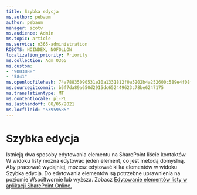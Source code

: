```yaml
---
title: Szybka edycja
ms.author: pebaum
author: pebaum
manager: scotv
ms.audience: Admin
ms.topic: article
ms.service: o365-administration
ROBOTS: NOINDEX, NOFOLLOW
localization_priority: Priority
ms.collection: Adm_O365
ms.custom:
- "9003088"
- "5841"
ms.openlocfilehash: 74a78835090531e10a1331812f0a5202b4a252600c589e4f08ff891398a3cc3d
ms.sourcegitcommit: b5f7da89a650d2915dc652449623c78be6247175
ms.translationtype: MT
ms.contentlocale: pl-PL
ms.lasthandoff: 08/05/2021
ms.locfileid: "53959585"
---
```

# <a name="quick-edit"></a>Szybka edycja

Istnieją dwa sposoby edytowania elementu na SharePoint liście kontaktów. W widoku listy można edytować jeden element, co jest metodą domyślną. Aby pracować wydajniej, możesz edytować kilka elementów w widoku Szybka edycja. Do edytowania elementów są potrzebne uprawnienia na poziomie Współtwornie lub wyższa. Zobacz [Edytowanie elementów listy w aplikacji SharePoint Online.](https://support.microsoft.com/office/dac1a1c3-a80b-4082-ba57-715cf613d0f7)
